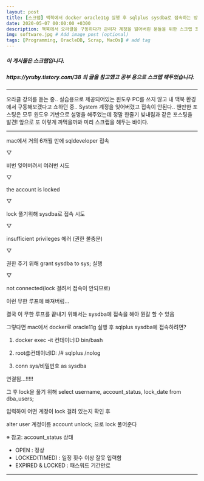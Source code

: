 ```yaml
---
layout: post
title: [스크랩] 맥북에서 docker oracle11g 실행 후 sqlplus sysdba로 접속하는 방법..!
date: 2020-05-07 00:00:00 +0300
description: 맥북에서 오라클을 구동하다가 관리자 계정을 잃어버린 분들을 위한 스크랩 포스팅입니다. # Add post description (optional)
img: software.jpg # Add image post (optional)
tags: [Programming, OracleDB, Scrap, MacOs] # add tag
---
```


<h5>이 게시물은 스크랩입니다.
<h5>https://yruby.tistory.com/38 의 글을 참고했고 공부 용으로 스크랩 해두었습니다.</h5>
<hr>

오라클 강의를 듣는 중..
실습용으로 제공되어있는 윈도우 PC를 쓰지 않고 내 맥북 환경에서 구동해보겠다고 쇼하던 중..
System 계정을 잊어버렸고 접속이 안된다..
왠만한 포스팅은 모두 윈도우 기반으로 설명을 해주었는데 정말 한줄기 빛내림과 같은 포스팅을 발견!
앞으로 또 이렇게 까먹을까봐 미리 스크랩을 해두는 바이다.

<hr>
mac에서 거의 6개월 만에 sqldeveloper 접속

▽

비번 잊어버려서 여러번 시도

▽

the account is locked

▽

lock 풀기위해 sysdba로 접속 시도

▽

insufficient privileges 에러 (권한 불충분)

▽

권한 주기 위해 grant sysdba to sys; 실행

▽

not connected(lock 걸려서 접속이 안되므로)



이런 무한 루프에 빠져버림...



결국 이 무한 루프를 끝내기 위해서는 sysdba에 접속을 해야 뭔갈 할 수 있음

그렇다면 mac에서 docker로 oracle11g 실행 후 sqlplus sysdba에 접속하려면?

1. docker exec -it 컨테이너ID bin/bash

2. root@컨테이너ID: /# sqlplus /nolog

3. conn sys/비밀번호 as sysdba

연결됨...!!!!!



그 후 lock을 풀기 위해 select username, account_status, lock_date from dba_users;

입력하여 어떤 계정이 lock 걸려 있는지 확인 후

alter user 계정이름 account unlock; 으로 lock 풀어준다


※ 참고: account_status 상태

 - OPEN : 정상
 - LOCKED(TIMED) : 일정 횟수 이상 잘못 입력함
 - EXPIRED & LOCKED : 패스워드 기간만료

 <hr>
